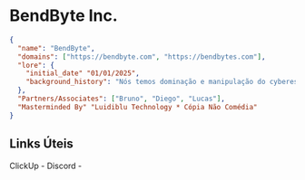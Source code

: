 # BendByte Inc.

```json
{
  "name": "BendByte",
  "domains": ["https://bendbyte.com", "https://bendbytes.com"],
  "lore": {
    "initial_date" "01/01/2025",
    "background_history": "Nós temos dominação e manipulação do cyberespaço, bla bla bla,"
  },
  "Partners/Associates": ["Bruno", "Diego", "Lucas"],
  "Masterminded By" "Luidiblu Technology * Cópia Não Comédia"
}
```

## Links Úteis

ClickUp - 
Discord - 
